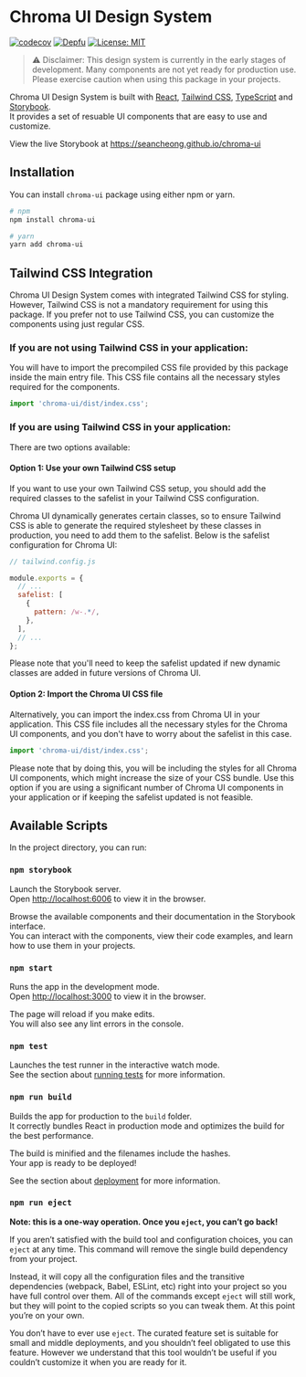 # Chroma UI Design System

[![codecov](https://codecov.io/gh/seancheong/chroma-ui/branch/main/graph/badge.svg?token=7TDRD5ZPNZ)](https://codecov.io/gh/seancheong/chroma-ui)
[![Depfu](https://badges.depfu.com/badges/a6fbc240723c745c994477f00426e68f/overview.svg)](https://depfu.com/github/seancheong/chroma-ui?project_id=38391)
[![License: MIT](https://img.shields.io/badge/License-MIT-green.svg)](https://opensource.org/licenses/MIT)

> :warning: Disclaimer: This design system is currently in the early stages of development. Many components are not yet ready for production use. Please exercise caution when using this package in your projects.

Chroma UI Design System is built with [React](https://react.dev), [Tailwind CSS](https://tailwindcss.com), [TypeScript](https://www.typescriptlang.org) and [Storybook](https://storybook.js.org).\
It provides a set of resuable UI components that are easy to use and customize.

View the live Storybook at https://seancheong.github.io/chroma-ui

## Installation

You can install `chroma-ui` package using either npm or yarn.

```sh
# npm
npm install chroma-ui

# yarn
yarn add chroma-ui
```

## Tailwind CSS Integration

Chroma UI Design System comes with integrated Tailwind CSS for styling. However, Tailwind CSS is not a mandatory requirement for using this package. If you prefer not to use Tailwind CSS, you can customize the components using just regular CSS.

### If you are not using Tailwind CSS in your application:

You will have to import the precompiled CSS file provided by this package inside the main entry file. This CSS file contains all the necessary styles required for the components.

```javascript
import 'chroma-ui/dist/index.css';
```

### If you are using Tailwind CSS in your application:

There are two options available:

#### Option 1: Use your own Tailwind CSS setup

If you want to use your own Tailwind CSS setup, you should add the required classes to the safelist in your Tailwind CSS configuration.

Chroma UI dynamically generates certain classes, so to ensure Tailwind CSS is able to generate the required stylesheet by these classes in production, you need to add them to the safelist. Below is the safelist configuration for Chroma UI:

```javascript
// tailwind.config.js

module.exports = {
  // ...
  safelist: [
    {
      pattern: /w-.*/,
    },
  ],
  // ...
};
```

Please note that you'll need to keep the safelist updated if new dynamic classes are added in future versions of Chroma UI.

#### Option 2: Import the Chroma UI CSS file

Alternatively, you can import the index.css from Chroma UI in your application. This CSS file includes all the necessary styles for the Chroma UI components, and you don't have to worry about the safelist in this case.

```javascript
import 'chroma-ui/dist/index.css';
```

Please note that by doing this, you will be including the styles for all Chroma UI components, which might increase the size of your CSS bundle. Use this option if you are using a significant number of Chroma UI components in your application or if keeping the safelist updated is not feasible.

## Available Scripts

In the project directory, you can run:

### `npm storybook`

Launch the Storybook server.\
Open [http://localhost:6006](http://localhost:6006) to view it in the browser.

Browse the available components and their documentation in the Storybook interface.\
You can interact with the components, view their code examples, and learn how to use them in your projects.

### `npm start`

Runs the app in the development mode.\
Open [http://localhost:3000](http://localhost:3000) to view it in the browser.

The page will reload if you make edits.\
You will also see any lint errors in the console.

### `npm test`

Launches the test runner in the interactive watch mode.\
See the section about [running tests](https://facebook.github.io/create-react-app/docs/running-tests) for more information.

### `npm run build`

Builds the app for production to the `build` folder.\
It correctly bundles React in production mode and optimizes the build for the best performance.

The build is minified and the filenames include the hashes.\
Your app is ready to be deployed!

See the section about [deployment](https://facebook.github.io/create-react-app/docs/deployment) for more information.

### `npm run eject`

**Note: this is a one-way operation. Once you `eject`, you can’t go back!**

If you aren’t satisfied with the build tool and configuration choices, you can `eject` at any time. This command will remove the single build dependency from your project.

Instead, it will copy all the configuration files and the transitive dependencies (webpack, Babel, ESLint, etc) right into your project so you have full control over them. All of the commands except `eject` will still work, but they will point to the copied scripts so you can tweak them. At this point you’re on your own.

You don’t have to ever use `eject`. The curated feature set is suitable for small and middle deployments, and you shouldn’t feel obligated to use this feature. However we understand that this tool wouldn’t be useful if you couldn’t customize it when you are ready for it.
